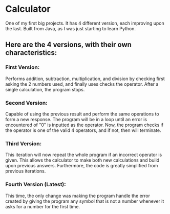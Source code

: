 # Calculator
One of my first big projects. It has 4 different version, each improving upon the last. Built from Java, as I was just starting to learn Python.

## Here are the 4 versions, with their own characteristics:
### First Version: 
Performs addition, subtraction, multiplication, and division by checking first asking the 2 numbers used, and finally uses checks the operator.
After a single calculation, the program stops.

### Second Version:
Capable of using the previous result and perform the same operations to form a new response. 
The program will be in a loop until an error is encountered of "0" is inputted as the operator.
Now, the program checks if the operator is one of the valid 4 operators, and if not, then will terminate.

### Third Version:
This iteration will now repeat the whole program if an incorrect operator is given. This allows the calculator
to make both new calculations and build upon previous answers. Furthermore, the code is greatly simplified
from previous iterations.

### Fourth Version (Latest):
This time, the only change was making the program handle the error created by giving the program any symbol
that is not a number whenever it asks for a number for the first time.
